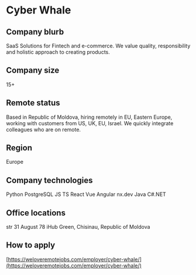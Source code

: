 # Cyber Whale

## Company blurb

SaaS Solutions for Fintech and e-commerce.
We value quality, responsibility and holistic approach to creating products.

## Company size

15+

## Remote status
Based in Republic of Moldova, hiring remotely in EU, Eastern Europe, working with customers from US, UK, EU, Israel.
We quickly integrate colleagues who are on remote.

## Region

Europe

## Company technologies

Python
PostgreSQL
JS
TS
React
Vue
Angular
nx.dev
Java
C#.NET

## Office locations

str 31 August 78 iHub Green, Chisinau, Republic of Moldova

## How to apply

[https://weloveremotejobs.com/employer/cyber-whale/](https://weloveremotejobs.com/employer/cyber-whale/)

